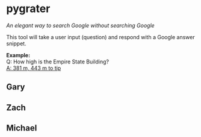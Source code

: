 # pygrater

_An elegant way to search Google without searching Google_
 
 This tool will take a user input (question) and respond with a Google answer snippet.
 
 **Example:**  
 Q: How high is the Empire State Building?  
 [A: 381 m, 443 m to tip][answer-link]
 
 
 ## Gary
 
 
 ## Zach
 
 
 ## Michael
 

[answer-link]: https://www.google.ca/search?source=hp&ei=xxIsYJDrJs610PEP_OecmA8&iflsig=AINFCbYAAAAAYCwg17UEoo_-T9Nru_zU8pZBH1F_aPkF&q=how+high+is+the+empire+state+building&oq=how+high+is+the+empire+&gs_lcp=Cgdnd3Mtd2l6EAMYADIHCAAQRhD7ATICCAAyAggAMgIIADIGCAAQFhAeMgYIABAWEB4yBggAEBYQHjIFCAAQhgMyBQgAEIYDOggIABCxAxCDAToOCC4QsQMQgwEQxwEQowI6CwguELEDEMcBEKMCOgUIABCxAzoOCC4QsQMQgwEQxwEQrwE6BQguELEDOggILhCxAxCDAToCCC46CAguELEDEJMCOggILhDHARCvAToECAAQDToGCAAQDRAeOggIABAIEA0QHlCoFliaOWCcSGgEcAB4AYABcogBuw6SAQQyNi4xmAEAoAEBqgEHZ3dzLXdpeg&sclient=gws-wiz
